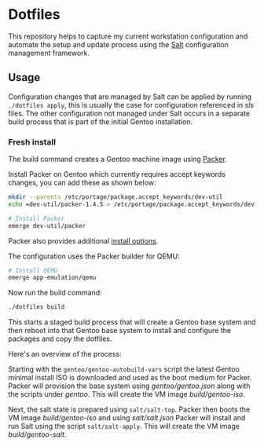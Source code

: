 # Dotfiles

This repository helps to capture my current workstation configuration and
automate the setup and update process using the
[Salt](https://docs.saltstack.com/en/latest/topics/states) configuration
management framework.

## Usage

Configuration changes that are managed by Salt can be applied by running
`./dotfiles apply`, this is usually the case for configuration referenced in
*sls* files. The other configuration not managed under Salt occurs in a
separate build process that is part of the initial Gentoo installation.

### Fresh install

The build command creates a Gentoo machine image using
[Packer](https://packer.io/intro).

Install Packer on Gentoo which currently requires accept keywords changes, you
can add these as shown below:

```sh
mkdir --parents /etc/portage/package.accept_keywords/dev-util
echo =dev-util/packer-1.4.5 > /etc/portage/package.accept_keywords/dev-util/packer

# Install Packer
emerge dev-util/packer
```

Packer also provides additional
[install options](https://www.packer.io/intro/getting-started/install).

The configuration uses the Packer builder for QEMU:

```sh
# Install QEMU
emerge app-emulation/qemu
```

Now run the build command:

```sh
./dotfiles build
```

This starts a staged build process that will create a Gentoo base system and
then reboot into that Gentoo base system to install and configure the packages
and copy the dotfiles.

Here's an overview of the process:

Starting with the `gentoo/gentoo-autobuild-vars` script the latest Gentoo
minimal install ISO is downloaded and used as the boot medium for Packer.
Packer will provision the base system using *gentoo/gentoo.json* along with the
scripts under *gentoo*. This will create the VM image *build/gentoo-iso*.

Next, the salt state is prepared using `salt/salt-top`. Packer then
boots the VM image *build/gentoo-iso* and using *salt/salt.json* Packer will
install and run Salt using the script `salt/salt-apply`. This will create the
VM image *build/gentoo-salt*.
